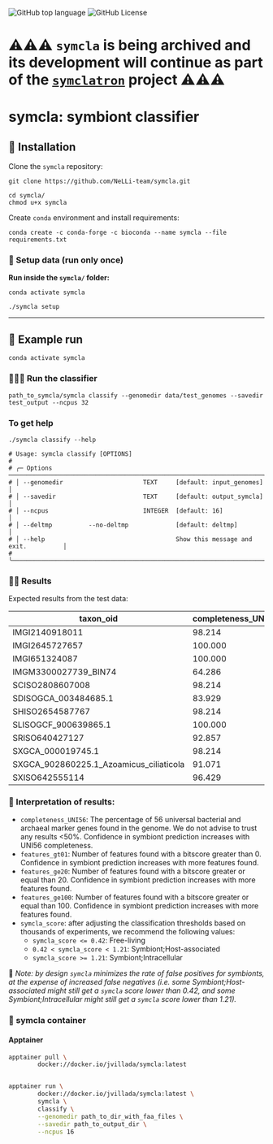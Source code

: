 ![GitHub top language](https://img.shields.io/github/languages/top/NeLLi-team/symcla)
![GitHub License](https://img.shields.io/github/license/NeLLi-team/symcla)


# ⚠️⚠️⚠️ `symcla` is being archived and its development will continue as part of the [`symclatron`](https://github.com/NeLLi-team/symclatron) project ⚠️⚠️⚠️

# symcla: symbiont classifier

## 💾 Installation

Clone the `symcla` repository:

```{shell}
git clone https://github.com/NeLLi-team/symcla.git
```

```{bash}
cd symcla/
chmod u+x symcla
```

Create `conda` environment and install requirements:

```{bash}
conda create -c conda-forge -c bioconda --name symcla --file requirements.txt
```

### 💽  Setup data (run only once)

**Run inside the `symcla/` folder:**

```{shell}
conda activate symcla
```

```{shell}
./symcla setup
```

_______

## 🚀 Example run

```{shell}
conda activate symcla
```


### 👷🏻‍♀️  Run the classifier


```{shell}
path_to_symcla/symcla classify --genomedir data/test_genomes --savedir test_output --ncpus 32
```

### To get help

```{bash}
./symcla classify --help

# Usage: symcla classify [OPTIONS]
#
# ╭─ Options ──────────────────────────────────────────────────────────────────────╮
# │ --genomedir                      TEXT     [default: input_genomes]             │
# │ --savedir                        TEXT     [default: output_symcla]             │
# │ --ncpus                          INTEGER  [default: 16]                        │
# │ --deltmp          --no-deltmp             [default: deltmp]                    │
# │ --help                                    Show this message and exit.          │
# ╰────────────────────────────────────────────────────────────────────────────────╯

```

### 🕺🏻 Results

Expected results from the test data:

| taxon_oid                               | completeness_UNI56 | features_gt0| features_ge20 | features_ge100 | symcla_score |
|-----------------------------------------|--------------------|-------------|---------------|----------------|--------------|
| IMGI2140918011                          | 98.214             | 396         | 291           | 128            | 0.000        |
| IMGI2645727657                          | 100.000            | 287         | 197           | 70             | -0.003       |
| IMGI651324087                           | 100.000            | 368         | 252           | 106            | -0.009       |
| IMGM3300027739_BIN74                    | 64.286             | 310         | 234           | 95             | 0.001        |
| SCISO2808607008                         | 98.214             | 406         | 276           | 124            | 2.000        |
| SDISOGCA_003484685.1                    | 83.929             | 193         | 126           | 43             | 2.000        |
| SHISO2654587767                         | 98.214             | 423         | 309           | 134            | 2.000        |
| SLISOGCF_900639865.1                    | 100.000            | 569         | 429           | 234            | 0.999        |
| SRISO640427127                          | 92.857             | 296         | 197           | 103            | 2.000        |
| SXGCA_000019745.1                       | 98.214             | 353         | 259           | 106            | 0.126        |
| SXGCA_902860225.1_Azoamicus_ciliaticola | 91.071             | 117         | 83            | 36             | 1.055        |
| SXISO642555114                          | 96.429             | 333         | 243           | 108            | 1.995        |

### 🧐 Interpretation of results:
- `completeness_UNI56`: The percentage of 56 universal bacterial and archaeal marker genes found in the genome. We do not advise to trust any results <50%. Confidence in symbiont prediction increases with UNI56 completeness.
- `features_gt01`: Number of features found with a bitscore greater than 0. Confidence in symbiont prediction increases with more features found.
- `features_ge20`: Number of features found with a bitscore greater or equal than 20. Confidence in symbiont prediction increases with more features found.
- `features_ge100`: Number of features found with a bitscore greater or equal than 100. Confidence in symbiont prediction increases with more features found.
- `symcla_score`: after adjusting the classification thresholds based on thousands of experiments, we recommend the following values:
  - `symcla_score <= 0.42`: Free-living
  - `0.42 < symcla_score < 1.21`: Symbiont;Host-associated
  - `symcla_score >= 1.21`: Symbiont;Intracellular

🤖 *Note: by design `symcla` minimizes the rate of false positives for symbionts, at the expense of increased false negatives (i.e. some Symbiont;Host-associated might still get a `symcla` score lower than 0.42, and some Symbiont;Intracellular might still get a `symcla` score lower than 1.21).*

### 🐳 symcla container

#### Apptainer

```bash
apptainer pull \
        docker://docker.io/jvillada/symcla:latest


apptainer run \
        docker://docker.io/jvillada/symcla:latest \
        symcla \
        classify \
        --genomedir path_to_dir_with_faa_files \
        --savedir path_to_output_dir \
        --ncpus 16
```
